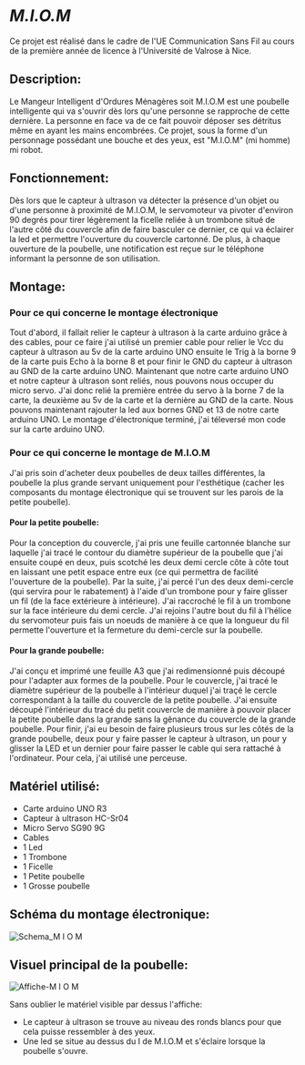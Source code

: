 # *M.I.O.M*

Ce projet est réalisé dans le cadre de l'UE Communication Sans Fil au cours de la première année de licence à l'Université de Valrose à Nice.

## Description:

Le Mangeur Intelligent d'Ordures Ménagères soit M.I.O.M est une poubelle intelligente qui va s'ouvrir dès lors qu'une personne se rapproche de cette dernière. La personne en face va de ce fait pouvoir déposer ses détritus même en ayant les mains encombrées. Ce projet, sous la forme d'un personnage possédant une bouche et des yeux, est "M.I.O.M" (mi homme) mi robot.

## Fonctionnement:

Dès lors que le capteur à ultrason va détecter la présence d'un objet ou d'une personne à proximité de M.I.O.M, le servomoteur va pivoter d'environ 90 degrés pour tirer légèrement la ficelle reliée à un trombone situé de l'autre côté du couvercle afin de faire basculer ce dernier, ce qui va éclairer la led et permettre l'ouverture du couvercle cartonné. De plus, à chaque ouverture de la poubelle, une notification est reçue sur le téléphone informant la personne de son utilisation.

## Montage:

### Pour ce qui concerne le montage électronique

Tout d'abord, il fallait relier le capteur à ultrason à la carte arduino grâce à des cables, pour ce faire j'ai utilisé un premier cable pour relier le Vcc du capteur à ultrason au 5v de la carte arduino UNO ensuite le Trig à la borne 9 de la carte puis Echo à la borne 8 et pour finir le GND du capteur à ultrason au GND de la carte arduino UNO. Maintenant que notre carte arduino UNO et notre capteur à ultrason sont reliés, nous pouvons nous occuper du micro servo. J'ai donc relié la première entrée du servo à la borne 7 de la carte, la deuxième au 5v de la carte et la dernière au GND de la carte. Nous pouvons maintenant rajouter la led aux bornes GND et 13 de notre carte arduino UNO. 
Le montage d'électronique terminé, j'ai téleversé mon code sur la carte arduino UNO.

### Pour ce qui concerne le montage de M.I.O.M

J'ai pris soin d'acheter deux poubelles de deux tailles différentes, la poubelle la plus grande servant uniquement pour l'esthétique (cacher les composants du montage électronique qui se trouvent sur les parois de la petite poubelle).

#### Pour la petite poubelle:
Pour la conception du couvercle, j'ai pris une feuille cartonnée blanche sur laquelle j'ai tracé le contour du diamètre supérieur de la poubelle que j'ai ensuite coupé en deux, puis scotché les deux demi cercle côte à côte tout en laissant une petit espace entre eux (ce qui permettra de facilité l'ouverture de la poubelle).
Par la suite, j'ai percé l'un des deux demi-cercle (qui servira pour le rabatement) à l'aide d'un trombone pour y faire glisser un fil (de la face extérieure à intérieure). J'ai raccroché le fil à un trombone sur la face intérieure du demi cercle. J'ai rejoins l'autre bout du fil à l'hélice du servomoteur puis fais un noeuds de manière à ce que la longueur du fil permette l'ouverture et la fermeture du demi-cercle sur la poubelle.

#### Pour la grande poubelle:
J'ai conçu et imprimé une feuille A3 que j'ai redimensionné puis découpé pour l'adapter aux formes de la poubelle. Pour le couvercle, j'ai tracé le diamètre supérieur de la poubelle à l'intérieur duquel j'ai traçé le cercle correspondant à la taille du couvercle de la petite poubelle. J'ai ensuite découpé l'intérieur du tracé du petit couvercle de manière à pouvoir placer la petite poubelle dans la grande sans la gênance du couvercle de la grande poubelle. Pour finir, j'ai eu besoin de faire plusieurs trous sur les côtés de la grande poubelle, deux pour y faire passer le capteur à ultrason, un pour y glisser la LED et un dernier pour faire passer le cable qui sera rattaché à l'ordinateur. Pour cela, j'ai utilisé une perceuse.

## Matériel utilisé:

- Carte arduino UNO R3
- Capteur à ultrason HC-Sr04
- Micro Servo SG90 9G
- Cables
- 1 Led
- 1 Trombone
- 1 Ficelle
- 1 Petite poubelle
- 1 Grosse poubelle

## Schéma du montage électronique:
![Schema_M I O M](https://user-images.githubusercontent.com/103646329/172897034-52f10820-697f-4ee3-bbc4-f27be2aa0730.jpg)

## Visuel principal de la poubelle:
![Affiche-M I O M](https://user-images.githubusercontent.com/103646329/175002147-3dcea911-ce37-4e03-b085-57e18e28b94d.jpg)

Sans oublier le matériel visible par dessus l'affiche:
- Le capteur à ultrason se trouve au niveau des ronds blancs pour que cela puisse ressembler à des yeux.
- Une led se situe au dessus du I de M.I.O.M et s'éclaire lorsque la poubelle s'ouvre.
